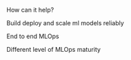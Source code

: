 

How can it help?

Build deploy and scale ml models reliably

End to end MLOps

Different level of MLOps maturity

